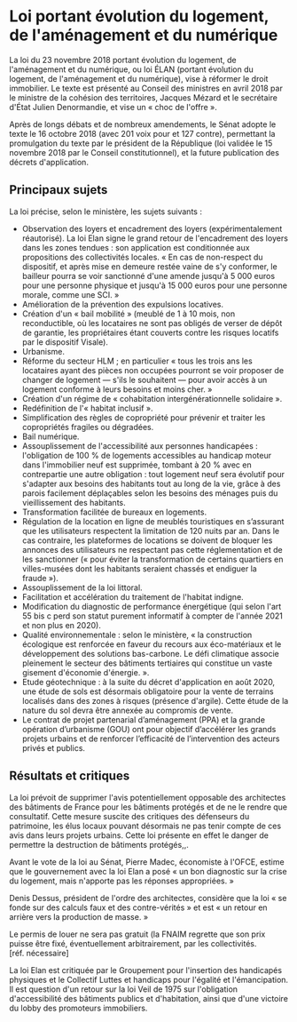 # Loi portant évolution du logement, de l'aménagement et du numérique

La loi du 23 novembre 2018 portant évolution du logement, de l'aménagement et du numérique, ou loi ÉLAN (portant évolution du logement, de l'aménagement et du numérique), vise à réformer le droit immobilier. Le texte est présenté au Conseil des ministres en avril 2018 par le ministre de la cohésion des territoires, Jacques Mézard et le secrétaire d'État Julien Denormandie, et vise un « choc de l'offre ».

Après de longs débats et de nombreux amendements, le Sénat adopte le texte le 16 octobre 2018 (avec 201 voix pour et 127 contre), permettant la promulgation du texte par le président de la République (loi validée le 15 novembre 2018 par le Conseil constitutionnel), et la future publication des décrets d'application.

## Principaux sujets

La loi précise, selon le ministère, les sujets suivants :

- Observation des loyers et encadrement des loyers (expérimentalement réautorisé). La loi Elan signe le grand retour de l'encadrement des loyers dans les zones tendues : son application est conditionnée aux propositions des collectivités locales. « En cas de non-respect du dispositif, et après mise en demeure restée vaine de s'y conformer, le bailleur pourra se voir sanctionné d'une amende jusqu'à 5 000 euros pour une personne physique et jusqu'à 15 000 euros pour une personne morale, comme une SCI. »
- Amélioration de la prévention des expulsions locatives.
- Création d'un « bail mobilité » (meublé de 1 à 10 mois, non reconductible, où les locataires ne sont pas obligés de verser de dépôt de garantie, les propriétaires étant couverts contre les risques locatifs par le dispositif Visale).
- Urbanisme.
- Réforme du secteur HLM ; en particulier « tous les trois ans les locataires ayant des pièces non occupées pourront se voir proposer de changer de logement — s'ils le souhaitent — pour avoir accès à un logement conforme à leurs besoins et moins cher. »
- Création d'un régime de « cohabitation intergénérationnelle solidaire ».
- Redéfinition de l'« habitat inclusif ».
- Simplification des règles de copropriété pour prévenir et traiter les copropriétés fragiles ou dégradées.
- Bail numérique.
- Assouplissement de l'accessibilité aux personnes handicapées : l'obligation de 100 % de logements accessibles au handicap moteur dans l'immobilier neuf est supprimée, tombant à 20 % avec en contrepartie une autre obligation : tout logement neuf sera évolutif pour s'adapter aux besoins des habitants tout au long de la vie, grâce à des parois facilement déplaçables selon les besoins des ménages puis du vieillissement des habitants.
- Transformation facilitée de bureaux en logements.
- Régulation de la location en ligne de meublés touristiques en s’assurant que les utilisateurs respectent la limitation de 120 nuits par an. Dans le cas contraire, les plateformes de locations se doivent de bloquer les annonces des utilisateurs ne respectant pas cette réglementation et de les sanctionner (« pour éviter la transformation de certains quartiers en villes-musées dont les habitants seraient chassés et endiguer la fraude »).
- Assouplissement de la loi littoral.
- Facilitation et accélération du traitement de l'habitat indigne.
- Modification du diagnostic de performance énergétique (qui selon l'art 55 bis c perd son statut purement informatif à compter de l'année 2021 et non plus en 2020).
- Qualité environnementale : selon le ministère, « la construction écologique est renforcée en faveur du recours aux éco-matériaux et le développement des solutions bas-carbone. Le défi climatique associe pleinement le secteur des bâtiments tertiaires qui constitue un vaste gisement d'économie d'énergie. ».
- Etude géotechnique : à la suite du décret d'application en août 2020, une étude de sols est désormais obligatoire pour la vente de terrains localisés dans des zones à risques (présence d'argile). Cette étude de la nature du sol devra être annexée au compromis de vente.
- Le contrat de projet partenarial d’aménagement (PPA) et la grande opération d’urbanisme (GOU) ont pour objectif d’accélérer les grands projets urbains et de renforcer l’efficacité de l’intervention des acteurs privés et publics.

## Résultats et critiques

La loi prévoit de supprimer l'avis potentiellement opposable des architectes des bâtiments de France pour les bâtiments protégés et de ne le rendre que consultatif. Cette mesure suscite des critiques des défenseurs du patrimoine, les élus locaux pouvant désormais ne pas tenir compte de ces avis dans leurs projets urbains. Cette loi présente en effet le danger de permettre la destruction de bâtiments protégés,,.

Avant le vote de la loi au Sénat, Pierre Madec, économiste à l'OFCE, estime que le gouvernement avec la loi Elan a posé « un bon diagnostic sur la crise du logement, mais n'apporte pas les réponses appropriées. »

Denis Dessus, président de l'ordre des architectes, considère que la loi « se fonde sur des calculs faux et des contre-vérités » et est « un retour en arrière vers la production de masse. »

Le permis de louer ne sera pas gratuit (la FNAIM regrette que son prix puisse être fixé, éventuellement arbitrairement, par les collectivités.\[réf. nécessaire\]

La loi Elan est critiquée par le Groupement pour l'insertion des handicapés physiques et le Collectif Luttes et handicaps pour l'égalité et l'émancipation. Il est question d'un retour sur la loi Veil de 1975 sur l'obligation d'accessibilité des bâtiments publics et d'habitation, ainsi que d'une victoire du lobby des promoteurs immobiliers.
